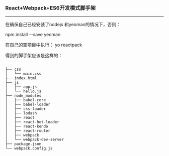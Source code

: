 ### React+Webpack+ES6开发模式脚手架
--------------------------------
在确保自己已经安装了nodejs 和yeoman的情况下，否则：

  npm install --save yeoman

在自己的空项目中执行：
  yo reactpack

得到的脚手架应该是这样的：

      .
    ├── css
    │   └── main.css
    ├── index.html
    ├── js
    │   ├── app.js
    │   └── hello.js
    ├── node_modules
    │   ├── babel-core
    │   ├── babel-loader
    │   ├── css-loader
    │   ├── lodash
    │   ├── react
    │   ├── react-hot-loader
    │   ├── react-kendo
    │   ├── react-router
    │   ├── webpack
    │   └── webpack-dev-server
    ├── package.json
    └── webpack.config.js

